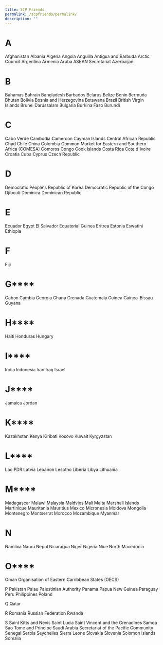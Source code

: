 ```yaml
---
title: SCP Friends
permalink: /scpfriends/permalink/
description: ""
---
```

# **A**
Afghanistan
Albania
Algeria
Angola
Anguilla
Antigua and Barbuda
Arctic Council
Argentina
Armenia
Aruba
ASEAN Secretariat
Azerbaijan

# **B**
Bahamas
Bahrain
Bangladesh
Barbados
Belarus
Belize
Benin
Bermuda
Bhutan
Bolivia
Bosnia and Herzegovina
Botswana
Brazil
British Virgin Islands
Brunei Darussalam
Bulgaria
Burkina Faso
Burundi

# **C**
Cabo Verde
Cambodia
Cameroon
Cayman Islands
Central African Republic
Chad
Chile
China
Colombia
Common Market for Eastern and Southern Africa (COMESA)
Comoros
Congo
Cook Islands
Costa Rica
Cote d'Ivoire
Croatia
Cuba
Cyprus
Czech Republic

# D
Democratic People's Republic of Korea
Democratic Republic of the Congo
Djibouti
Dominica
Dominican Republic

# **E**
Ecuador
Egypt
El Salvador
Equatorial Guinea
Eritrea
Estonia
Eswatini
Ethiopia

# **F**
Fiji

# G****
Gabon
Gambia
Georgia
Ghana
Grenada
Guatemala
Guinea
Guinea-Bissau
Guyana

# H****
Haiti
Honduras
Hungary

# I****
India
Indonesia
Iran
Iraq
Israel

# J****
Jamaica
Jordan

# K****
Kazakhstan
Kenya
Kiribati
Kosovo
Kuwait
Kyrgyzstan

# L****
Lao PDR
Latvia
Lebanon
Lesotho
Liberia
Libya
Lithuania

# M****
Madagascar
Malawi
Malaysia
Maldvies
Mali
Malta
Marshall Islands
Martinique
Mauritania
Mauritius
Mexico
Micronesia
Moldova
Mongolia
Montenegro
Montserrat
Morocco
Mozambique
Myanmar

# **N**
Namibia
Nauru
Nepal
Nicaragua
Niger
Nigeria
Niue
North Macedonia

# O****
Oman
Organisation of Eastern Carribbean States (OECS)

P
Pakistan
Palau
Palestinian Authority
Panama
Papua New Guinea
Paraguay
Peru
Philippines
Poland

Q
Qatar

R
Romania
Russian Federation
Rwanda

S 
Saint Kitts and Nevis
Saint Lucia
Saint Vincent and the Grenadines
Samoa
Sao Tome and Principe
Saudi Arabia
Secretariat of the Pacific Community
Senegal
Serbia
Seychelles
Sierra Leone
Slovakia
Slovenia
Solomon Islands
Somalia
